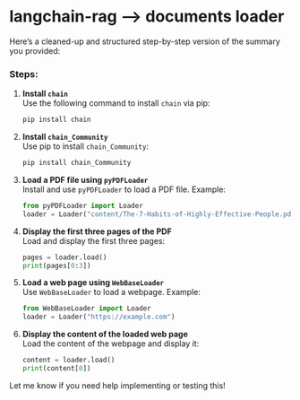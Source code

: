 # langchain-rag  --> documents loader
Here’s a cleaned-up and structured step-by-step version of the summary you provided:

### Steps:

1. **Install `chain`**  
   Use the following command to install `chain` via pip:  
   ```bash
   pip install chain
   ```

2. **Install `chain_Community`**  
   Use pip to install `chain_Community`:  
   ```bash
   pip install chain_Community
   ```

3. **Load a PDF file using `pyPDFLoader`**  
   Install and use `pyPDFLoader` to load a PDF file. Example:  
   ```python
   from pyPDFLoader import Loader
   loader = Loader("content/The-7-Habits-of-Highly-Effective-People.pdf")
   ```

4. **Display the first three pages of the PDF**  
   Load and display the first three pages:  
   ```python
   pages = loader.load()
   print(pages[0:3])
   ```

5. **Load a web page using `WebBaseLoader`**  
   Use `WebBaseLoader` to load a webpage. Example:  
   ```python
   from WebBaseLoader import Loader
   loader = Loader("https://example.com")
   ```

6. **Display the content of the loaded web page**  
   Load the content of the webpage and display it:  
   ```python
   content = loader.load()
   print(content[0])
   ``` 

Let me know if you need help implementing or testing this!
